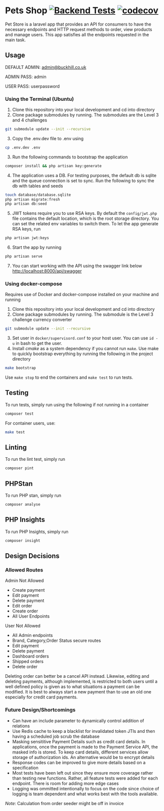 # Pets Shop [![Backend Tests](https://github.com/dbaeka/buckhill-pet-commerce/actions/workflows/backend-test.yml/badge.svg)](https://github.com/dbaeka/buckhill-pet-commerce/actions/workflows/backend-test.yml) [![codecov](https://codecov.io/gh/dbaeka/buckhill-pet-commerce/branch/main/graph/badge.svg?token=8OD05UMG1L)](https://codecov.io/gh/dbaeka/buckhill-pet-commerce)

Pet Store is a laravel app that provides an API for consumers 
to have the necessary endpoints and HTTP request methods to
order, view products and manage users. This app satisfies all
the endpoints requested in the main task.

## Usage
DEFAULT ADMIN: admin@buckhill.co.uk

ADMIN PASS: admin

USER PASS: userpassword
### Using the Terminal (Ubuntu)
1. Clone this repository into your local development and cd into directory
2. Clone package submodules by running. The submodules are the Level 3 and 4 challenges
```bash
git submodule update --init --recursive
```
3. Copy the .env.dev file to .env using
```bash
cp .env.dev .env
```
3. Run the following commands to bootstrap the application
```bash
composer install && php artisan key:generate
```
4. The application uses a DB. For testing purposes, the default db
is sqlite and the queue connection is set to sync. Run the following
to sync the db with tables and seeds
```bash
touch database/database.sqlite
php artisan migrate:fresh
php artisan db:seed
```
5. JWT tokens require you to use RSA keys. By default the 
`config/jwt.php` file contains the default location, which is 
the root storage directory. You can set the related env variables
to switch them. To let the app generate RSA keys, run
```bash
php artisan jwt:keys
```
6. Start the app by running
```bash
php artisan serve
```
7. You can start working with the API using the swagger link below
[http://localhost:8000/api/swagger](http://localhost:8000/api/swagger)

### Using docker-compose
Requires use of Docker and docker-compose installed on your machine and running
1. Clone this repository into your local development and cd into directory
2. Clone package submodules by running. The submodule is the Level 3 challenge
   currency converter
```bash
git submodule update --init --recursive
```
3. Set user in `docker/supervisord.conf` to your host user. You can use `id -u` in bash to get the user.
4. Install *cmake* as a system dependency if you cannot run `make`. Use make to 
quickly bootstrap everything by running the following in the project directory
```bash
make bootstrap
```
Use `make stop` to end the containers and `make test` to run tests.

## Testing
To run tests, simply run using the following if not running in a container
```bash
composer test
```

For container users, use:
```bash
make test
```

## Linting
To run the lint test, simply run
```bash
composer pint
```

## PHPStan
To run PHP stan, simply run
```bash
composer analyse
```

## PHP Insights
To run PHP Insights, simply run
```bash
composer insight
```

## Design Decisions
### Allowed Routes
Admin Not Allowed
- Create payment
- Edit payment
- Delete payment
- Edit order
- Create order
- All User Endpoints

User Not Allowed
- All Admin endpoints
- Brand, Category,Order Status secure routes
- Edit payment
- Delete payment
- Dashboard orders
- Shipped orders
- Delete order

Deleting order can better be a cancel API instead. Likewise, editing
and deleting payments, although implemented, is restricted to both users
until a well defined policy is given as to what situations a payment can
be modified. It is best to always start a new payment than to use an old one
especially for credit card payments.

### Future Design/Shortcomings
- Can have an include parameter to dynamically control addition of relations
- Use Redis cache to keep a blacklist for invalidated token JTIs
 and then having a scheduled job scrub the database 
- Masking sensititive Payment Details such as credit card details. In applications,
once the payment is made to the Payment Service API, the masked info is stored. To
keep card details, different services allow storage of authorization ids. An
alternative would be to encrypt details
- Response codes can be improved to give more details based on a specification
- Most tests have been left out since they ensure more coverage rather than testing
new functions. Rather, all feature tests were added for each endpoint. There
is room for adding more edge cases
- Logging was ommitted intentionally to focus on the code since choice of logging
is team dependent and what works best with the tools available.

*Note*: Calculation from order seeder might be off in invoice
